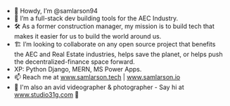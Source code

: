 - 🤠 Howdy, I’m @samlarson94
- 👀 I’m a full-stack dev building tools for the AEC Industry. 
- 🛠️ As a former construction manager, my mission is to build tech that makes it easier for us to build the world around us.
- 🏗️ I’m looking to collaborate on any open source project that benefits the AEC and Real Estate industries, helps save the planet, or helps push the decentralized-finance space forward.
- XP: Python Django, MERN, MS Power Apps.
- 📫 Reach me at www.samlarson.tech | www.samlarson.io
- 🎥 I'm also an avid videographer & photographer - Say hi at www.studio31g.com 👋
<!---
samlarson94/samlarson94 is a ✨ special ✨ repository because its `README.md` (this file) appears on your GitHub profile.
You can click the Preview link to take a look at your changes.
--->
